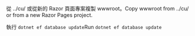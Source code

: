 <span data-ttu-id="fff2f-101">從 ../cu/ 或從新的 Razor 頁面專案複製 wwwroot。</span><span class="sxs-lookup"><span data-stu-id="fff2f-101">Copy wwwroot from ../cu/ or from a new Razor Pages project.</span></span>

<span data-ttu-id="fff2f-102">執行 `dotnet ef database update`</span><span class="sxs-lookup"><span data-stu-id="fff2f-102">Run `dotnet ef database update`</span></span>
